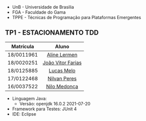 - UnB - Universidade de Brasilia  
- FGA - Faculdade do Gama  
- TPPE - Técnicas de Programação para Plataformas Emergentes  

## TP1 - ESTACIONAMENTO TDD

|Matrícula | Aluno |
| :--: | :--: |
| 18/0011961 |  [Aline Lermen](https://github.com/AlineLermen) |
| 18/0020251 |  [João Vitor Farias](https://github.com/JoaoVitorFarias) |
| 18/0125885 |  [Lucas Melo](https://github.com/luucas-melo/) |
| 17/0122468 |  [Nilvan Peres](https://github.com/DaviAntonio/) |
| 16/0037522 |  [Nilo Medonça](https://github.com/NiloMendonca/) |


* Linguagem Java:
    * Versão: openjdk 16.0.2 2021-07-20
* Framework para Testes: JUnit 4
* IDE: Eclipse

